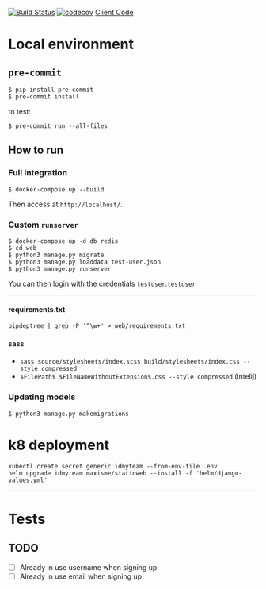 [![Build Status](https://github.com/maxisme/idmyteam-server/workflows/ID%20My%20Team%20Server/badge.svg)](https://github.com/maxisme/idmyteam-server/actions)
[![codecov](https://codecov.io/gh/maxisme/idmyteam-server/branch/master/graph/badge.svg?token=3BHMWx6kUO)](https://codecov.io/gh/maxisme/idmyteam-server)
[Client Code](https://github.com/maxisme/idmyteam-server)

# Local environment
## `pre-commit`
```
$ pip install pre-commit
$ pre-commit install
```

to test:
```
$ pre-commit run --all-files
```

## How to run
### Full integration
```
$ docker-compose up --build
```
Then access at `http://localhost/`.

### Custom `runserver`
```
$ docker-compose up -d db redis
$ cd web
$ python3 manage.py migrate
$ python3 manage.py loaddata test-user.json
$ python3 manage.py runserver
```
You can then login with the credentials `testuser`:`testuser`

___

#### requirements.txt
```
pipdeptree | grep -P '^\w+' > web/requirements.txt
```

#### sass
 - `sass source/stylesheets/index.scss build/stylesheets/index.css --style compressed`
 - `$FilePath$ $FileNameWithoutExtension$.css --style compressed` (intelij)
 

### Updating models
```
$ python3 manage.py makemigrations
```

# k8 deployment
```
kubectl create secret generic idmyteam --from-env-file .env
helm upgrade idmyteam maxisme/staticweb --install -f 'helm/django-values.yml' 
```
 
___
# Tests
## TODO
 - [ ] Already in use username when signing up
 - [ ] Already in use email when signing up
